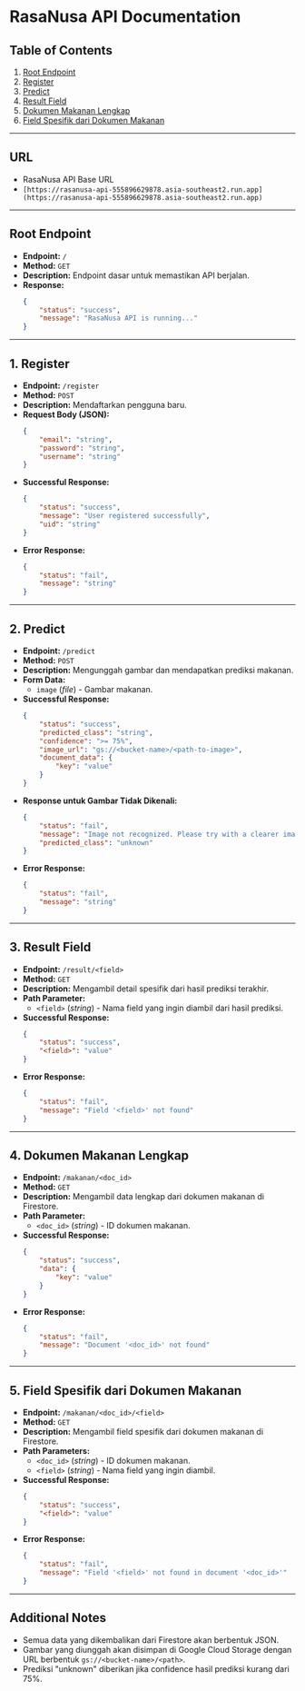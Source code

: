 # **RasaNusa API Documentation**

## **Table of Contents**
1. [Root Endpoint](#root-endpoint)
2. [Register](#1-register)
3. [Predict](#2-predict)
4. [Result Field](#3-result-field)
5. [Dokumen Makanan Lengkap](#4-dokumen-makanan-lengkap)
6. [Field Spesifik dari Dokumen Makanan](#5-field-spesifik-dari-dokumen-makanan)

---

## **URL**
* RasaNusa API Base URL
* `[https://rasanusa-api-555896629878.asia-southeast2.run.app](https://rasanusa-api-555896629878.asia-southeast2.run.app)`

---

## **Root Endpoint**
- **Endpoint:** `/`
- **Method:** `GET`
- **Description:** Endpoint dasar untuk memastikan API berjalan.
- **Response:**
    ```json
    {
        "status": "success",
        "message": "RasaNusa API is running..."
    }
    ```

---

## **1. Register**
- **Endpoint:** `/register`
- **Method:** `POST`
- **Description:** Mendaftarkan pengguna baru.
- **Request Body (JSON):**
    ```json
    {
        "email": "string",
        "password": "string",
        "username": "string"
    }
    ```
- **Successful Response:**
    ```json
    {
        "status": "success",
        "message": "User registered successfully",
        "uid": "string"
    }
    ```
- **Error Response:**
    ```json
    {
        "status": "fail",
        "message": "string"
    }
    ```

---

## **2. Predict**
- **Endpoint:** `/predict`
- **Method:** `POST`
- **Description:** Mengunggah gambar dan mendapatkan prediksi makanan.
- **Form Data:**
    - `image` (*file*) - Gambar makanan.
- **Successful Response:**
    ```json
    {
        "status": "success",
        "predicted_class": "string",
        "confidence": ">= 75%",
        "image_url": "gs://<bucket-name>/<path-to-image>",
        "document_data": {
            "key": "value"
        }
    }
    ```
- **Response untuk Gambar Tidak Dikenali:**
    ```json
    {
        "status": "fail",
        "message": "Image not recognized. Please try with a clearer image.",
        "predicted_class": "unknown"
    }
    ```
- **Error Response:**
    ```json
    {
        "status": "fail",
        "message": "string"
    }
    ```

---

## **3. Result Field**
- **Endpoint:** `/result/<field>`
- **Method:** `GET`
- **Description:** Mengambil detail spesifik dari hasil prediksi terakhir.
- **Path Parameter:**
    - `<field>` (*string*) - Nama field yang ingin diambil dari hasil prediksi.
- **Successful Response:**
    ```json
    {
        "status": "success",
        "<field>": "value"
    }
    ```
- **Error Response:**
    ```json
    {
        "status": "fail",
        "message": "Field '<field>' not found"
    }
    ```

---

## **4. Dokumen Makanan Lengkap**
- **Endpoint:** `/makanan/<doc_id>`
- **Method:** `GET`
- **Description:** Mengambil data lengkap dari dokumen makanan di Firestore.
- **Path Parameter:**
    - `<doc_id>` (*string*) - ID dokumen makanan.
- **Successful Response:**
    ```json
    {
        "status": "success",
        "data": {
            "key": "value"
        }
    }
    ```
- **Error Response:**
    ```json
    {
        "status": "fail",
        "message": "Document '<doc_id>' not found"
    }
    ```

---

## **5. Field Spesifik dari Dokumen Makanan**
- **Endpoint:** `/makanan/<doc_id>/<field>`
- **Method:** `GET`
- **Description:** Mengambil field spesifik dari dokumen makanan di Firestore.
- **Path Parameters:**
    - `<doc_id>` (*string*) - ID dokumen makanan.
    - `<field>` (*string*) - Nama field yang ingin diambil.
- **Successful Response:**
    ```json
    {
        "status": "success",
        "<field>": "value"
    }
    ```
- **Error Response:**
    ```json
    {
        "status": "fail",
        "message": "Field '<field>' not found in document '<doc_id>'"
    }
    ```

---

## **Additional Notes**
- Semua data yang dikembalikan dari Firestore akan berbentuk JSON.
- Gambar yang diunggah akan disimpan di Google Cloud Storage dengan URL berbentuk `gs://<bucket-name>/<path>`.
- Prediksi "unknown" diberikan jika confidence hasil prediksi kurang dari 75%.
